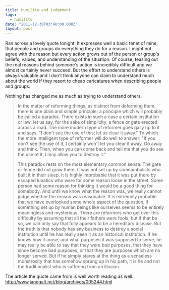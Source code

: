 ```yaml
---
title: Humility and judgement
tags:
  - humility
date: "2011-12-30T03:48:00.000Z"
layout: post
---
```


Ran across a lovely quote tonight. It expresses well a basic tenet of mine, that people and groups do everything they do for a reason. I might not agree with the reason but every action grows out of the person or group's beliefs, values, and understanding of the situation. Of course, teasing out the real reasons behind someone's action is incredibly difficult and we almost certainly never succeed. But the effort to understand others is always valuable and I don't think anyone can claim to understand much about the world if they resort to cheap caricatures when describing people and groups.  

  

Nothing has changed me as much as trying to understand others.  

  


>   
> 
> In the matter of reforming things, as distinct from deforming them, there is one plain and simple principle; a principle which will probably be called a paradox. There exists in such a case a certain institution or law; let us say, for the sake of simplicity, a fence or gate erected across a road. The more modern type of reformer goes gaily up to it and says, "I don't see the use of this; let us clear it away." To which the more intelligent type of reformer will do well to answer: "If you don't see the use of it, I certainly won't let you clear it away. Go away and think. Then, when you can come back and tell me that you do see the use of it, I may allow you to destroy it."  
> 
>   
> 
> This paradox rests on the most elementary common sense. The gate or fence did not grow there. It was not set up by somnambulists who built it in their sleep. It is highly improbable that it was put there by escaped lunatics who were for some reason loose in the street. Some person had some reason for thinking it would be a good thing for somebody. And until we know what the reason was, we really cannot judge whether the reason was reasonable. It is extremely probable that we have overlooked some whole aspect of the question, if something set up by human beings like ourselves seems to be entirely meaningless and mysterious. There are reformers who get over this difficulty by assuming that all their fathers were fools; but if that be so, we can only say that folly appears to be a hereditary disease. But the truth is that nobody has any business to destroy a social institution until he has really seen it as an historical institution. If he knows how it arose, and what purposes it was supposed to serve, he may really be able to say that they were bad purposes, that they have since become bad purposes, or that they are purposes which are no longer served. But if he simply stares at the thing as a senseless monstrosity that has somehow sprung up in his path, it is he and not the traditionalist who is suffering from an illusion.  
> 
> 

  

  

The article the quote came from is well worth reading as well. http://www.janegalt.net/blog/archives/005244.html